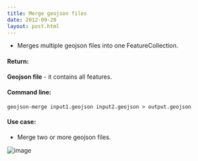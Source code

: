 ```yaml
---
title: Merge geojson files
date: 2012-09-28
layout: post.html
---
```


- Merges multiple geojson files into one FeatureCollection.

#### Return:

**Geojson file** - it contains all features.

#### Command line:

```geojson-merge input1.geojson input2.geojson > output.geojson```

#### Use case:

- Merge two or more geojson files.

![image](https://user-images.githubusercontent.com/19536044/47046277-61085d00-d15a-11e8-965f-872632bffa8b.png)

